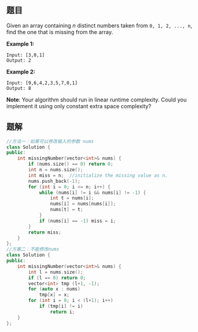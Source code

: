 ## 题目

Given an array containing *n* distinct numbers taken from `0, 1, 2, ..., n`, find the one that is missing from the array.

**Example 1:**

```
Input: [3,0,1]
Output: 2
```

**Example 2:**

```
Input: [9,6,4,2,3,5,7,0,1]
Output: 8
```

**Note**:
Your algorithm should run in linear runtime complexity. Could you implement it using only constant extra space complexity?



## 题解

```c++
//方法一：如果可以修改输入的参数 nums
class Solution {
public:
    int missingNumber(vector<int>& nums) {
        if (nums.size() == 0) return 0;
        int n = nums.size();
        int miss = n;  //initialize the missing value as n.
        nums.push_back(-1);
        for (int i = 0; i <= n; i++) {
            while (nums[i] != i && nums[i] != -1) {
                int t = nums[i];
                nums[i] = nums[nums[i]];
                nums[t] = t;
            }
            if (nums[i] == -1) miss = i;
        }
        return miss;
    }
};
//方案二：不能修改nums
class Solution {
public:
    int missingNumber(vector<int>& nums) {
        int l = nums.size();
        if (l == 0) return 0;
        vector<int> tmp (l+1, -1);
        for (auto x : nums) 
            tmp[x] = x;
        for (int i = 0; i < (l+1); i++) 
            if (tmp[i] != i) 
                return i;
    }
};
```
